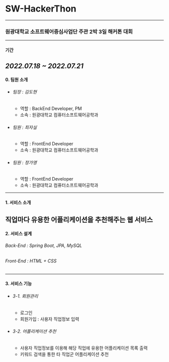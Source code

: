 # **SW-HackerThon**
---

### **원광대학교 소프트웨어중심사업단 주관 2박 3일 해커톤 대회**
---
#### **기간**  
  
*2022.07.18 ~ 2022.07.21*
---
#### **0. 팀원 소개**
  - ###### 팀장 : 김도현
    - 역할 : BackEnd Developer, PM
    - 소속 : 원광대학교 컴퓨터소프트웨어공학과
  - ###### 팀원 : 최자실
    - 역할 : FrontEnd Developer
    - 소속 : 원광대학교 컴퓨터소프트웨어공학과
  - ###### 팀원 : 정가영
    - 역할 : FrontEnd Developer
    - 소속 : 원광대학교 컴퓨터소프트웨어공학과
---
#### **1. 서비스 소개**

직업마다 유용한 어플리케이션을 추천해주는 웹 서비스
---
#### **2. 서비스 설계**

###### *Back-End* : Spring Boot, JPA, MySQL
###### *Front-End* : HTML + CSS
---
#### **3. 서비스 기능**

- ###### *3-1. 회원관리*
  - 로그인
  - 회원가입 : 사용자 직업정보 입력

- ###### *3-2. 어플리케이션 추천*
  - 사용자 직업정보를 이용해 해당 직업에 유용한 어플리케이션 목록 출력
  - 키워드 검색을 통한 타 직업군 어플리케이션 추천


